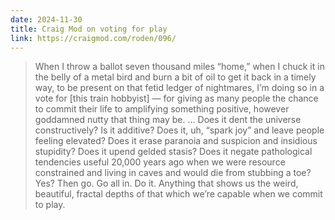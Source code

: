 ```yaml
---
date: 2024-11-30
title: Craig Mod on voting for play
link: https://craigmod.com/roden/096/
---
```


> When I throw a ballot seven thousand miles “home,” when I chuck it in the belly of a metal bird and burn a bit of oil to get it back in a timely way, to be present on that fetid ledger of nightmares, I’m doing so in a vote for [this train hobbyist] — for giving as many people the chance to commit their life to amplifying something positive, however goddamned nutty that thing may be. … Does it dent the universe constructively? Is it additive? Does it, uh, “spark joy” and leave people feeling elevated? Does it erase paranoia and suspicion and insidious stupidity? Does it upend gelded stasis? Does it negate pathological tendencies useful 20,000 years ago when we were resource constrained and living in caves and would die from stubbing a toe? Yes? Then go. Go all in. Do it. Anything that shows us the weird, beautiful, fractal depths of that which we’re capable when we commit to play.
